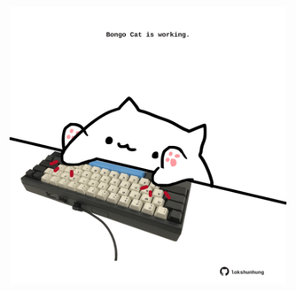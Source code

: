 <!-- built at 18/12/2022, 15:00:50 UTC -->
<p align="center">
  <img width="500" height="500" src="./ReadmeImage.svg">
</p>
